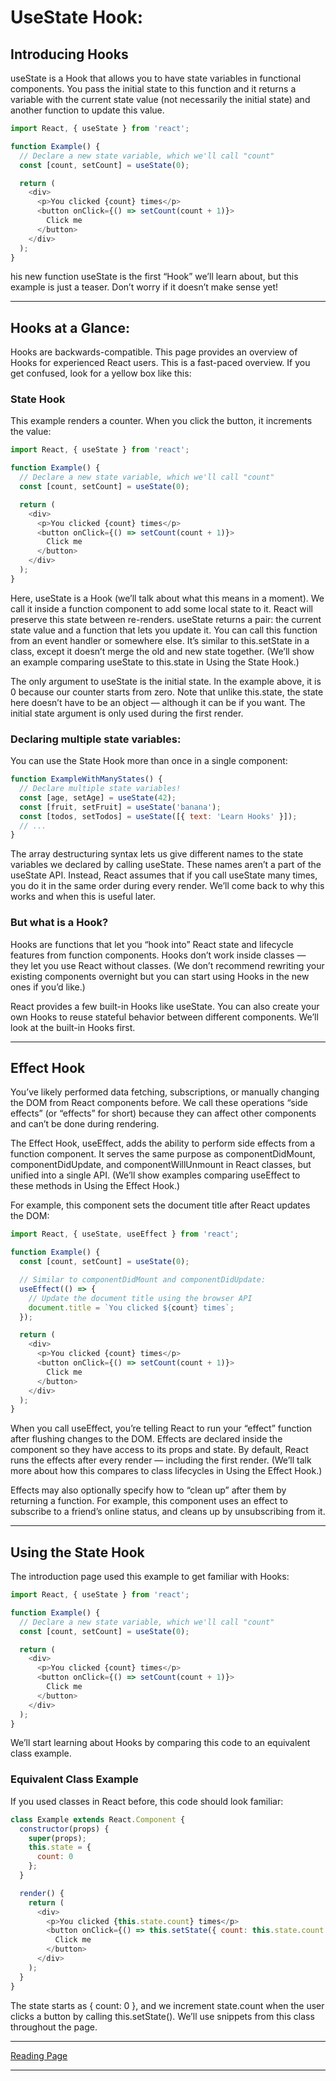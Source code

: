 # **UseState Hook:**

## **Introducing Hooks**
useState is a Hook that allows you to have state variables in functional components. You pass the initial state to this function and it returns a variable with the current state value (not necessarily the initial state) and another function to update this value.

```js
import React, { useState } from 'react';

function Example() {
  // Declare a new state variable, which we'll call "count"
  const [count, setCount] = useState(0);

  return (
    <div>
      <p>You clicked {count} times</p>
      <button onClick={() => setCount(count + 1)}>
        Click me
      </button>
    </div>
  );
}
```

his new function useState is the first “Hook” we’ll learn about, but this example is just a teaser. Don’t worry if it doesn’t make sense yet!

---

## **Hooks at a Glance:**
Hooks are backwards-compatible. This page provides an overview of Hooks for experienced React users. This is a fast-paced overview. If you get confused, look for a yellow box like this:

### **State Hook**
This example renders a counter. When you click the button, it increments the value:

```js
import React, { useState } from 'react';

function Example() {
  // Declare a new state variable, which we'll call "count"
  const [count, setCount] = useState(0);

  return (
    <div>
      <p>You clicked {count} times</p>
      <button onClick={() => setCount(count + 1)}>
        Click me
      </button>
    </div>
  );
}
```

Here, useState is a Hook (we’ll talk about what this means in a moment). We call it inside a function component to add some local state to it. React will preserve this state between re-renders. useState returns a pair: the current state value and a function that lets you update it. You can call this function from an event handler or somewhere else. It’s similar to this.setState in a class, except it doesn’t merge the old and new state together. (We’ll show an example comparing useState to this.state in Using the State Hook.)

The only argument to useState is the initial state. In the example above, it is 0 because our counter starts from zero. Note that unlike this.state, the state here doesn’t have to be an object — although it can be if you want. The initial state argument is only used during the first render.

### **Declaring multiple state variables:**

You can use the State Hook more than once in a single component:

```js
function ExampleWithManyStates() {
  // Declare multiple state variables!
  const [age, setAge] = useState(42);
  const [fruit, setFruit] = useState('banana');
  const [todos, setTodos] = useState([{ text: 'Learn Hooks' }]);
  // ...
}
```

The array destructuring syntax lets us give different names to the state variables we declared by calling useState. These names aren’t a part of the useState API. Instead, React assumes that if you call useState many times, you do it in the same order during every render. We’ll come back to why this works and when this is useful later.

### **But what is a Hook?**
Hooks are functions that let you “hook into” React state and lifecycle features from function components. Hooks don’t work inside classes — they let you use React without classes. (We don’t recommend rewriting your existing components overnight but you can start using Hooks in the new ones if you’d like.)

React provides a few built-in Hooks like useState. You can also create your own Hooks to reuse stateful behavior between different components. We’ll look at the built-in Hooks first.

---

## **Effect Hook**
You’ve likely performed data fetching, subscriptions, or manually changing the DOM from React components before. We call these operations “side effects” (or “effects” for short) because they can affect other components and can’t be done during rendering.

The Effect Hook, useEffect, adds the ability to perform side effects from a function component. It serves the same purpose as componentDidMount, componentDidUpdate, and componentWillUnmount in React classes, but unified into a single API. (We’ll show examples comparing useEffect to these methods in Using the Effect Hook.)

For example, this component sets the document title after React updates the DOM:

```js
import React, { useState, useEffect } from 'react';

function Example() {
  const [count, setCount] = useState(0);

  // Similar to componentDidMount and componentDidUpdate:
  useEffect(() => {
    // Update the document title using the browser API
    document.title = `You clicked ${count} times`;
  });

  return (
    <div>
      <p>You clicked {count} times</p>
      <button onClick={() => setCount(count + 1)}>
        Click me
      </button>
    </div>
  );
}
```

When you call useEffect, you’re telling React to run your “effect” function after flushing changes to the DOM. Effects are declared inside the component so they have access to its props and state. By default, React runs the effects after every render — including the first render. (We’ll talk more about how this compares to class lifecycles in Using the Effect Hook.)

Effects may also optionally specify how to “clean up” after them by returning a function. For example, this component uses an effect to subscribe to a friend’s online status, and cleans up by unsubscribing from it.

----

## **Using the State Hook**

The introduction page used this example to get familiar with Hooks:

```js
import React, { useState } from 'react';

function Example() {
  // Declare a new state variable, which we'll call "count"
  const [count, setCount] = useState(0);

  return (
    <div>
      <p>You clicked {count} times</p>
      <button onClick={() => setCount(count + 1)}>
        Click me
      </button>
    </div>
  );
}
```
We’ll start learning about Hooks by comparing this code to an equivalent class example.

### **Equivalent Class Example**
If you used classes in React before, this code should look familiar:

```js
class Example extends React.Component {
  constructor(props) {
    super(props);
    this.state = {
      count: 0
    };
  }

  render() {
    return (
      <div>
        <p>You clicked {this.state.count} times</p>
        <button onClick={() => this.setState({ count: this.state.count + 1 })}>
          Click me
        </button>
      </div>
    );
  }
}
```
The state starts as { count: 0 }, and we increment state.count when the user clicks a button by calling this.setState(). We’ll use snippets from this class throughout the page.

---

[Reading Page](./README.md)

---


